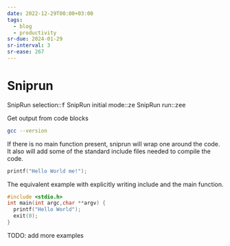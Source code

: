 ```yaml
---
date: 2022-12-29T00:00+03:00
tags:
  - blog
  - productivity
sr-due: 2024-01-29
sr-interval: 3
sr-ease: 267
---
```


# Sniprun

SnipRun selection::<kbd>f</kbd>
SnipRun initial mode::<kbd><leader>ze</kbd>
SnipRun run::<kbd><leader>zee</kbd>

Get output from code blocks

```bash
gcc --version
```

If there is no main function present, sniprun will wrap one around the code. It
also will add some of the standard include files needed to compile the code.

```c
printf("Hello World me!");
```

The equivalent example with explicitly writing include and the main function.

```c
#include <stdio.h>
int main(int argc,char **argv) {
  printf("Hello World");
  exit(0);
}
```
TODO: add more examples
